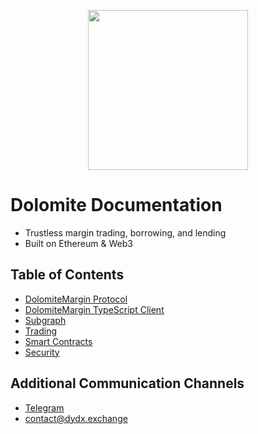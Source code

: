 <p align="center"><img src="https://s3.amazonaws.com/dydx-assets/dydx_logo_white.svg" width="256"/></p>

# Dolomite Documentation

- Trustless margin trading, borrowing, and lending
- Built on Ethereum & Web3

## Table of Contents

- [DolomiteMargin Protocol](protocol.md "Dolomite Documentation - DolomiteMargin Protocol")
- [DolomiteMargin TypeScript Client](typescript.md "Dolomite Documentation - DolomiteMargin TypeScript Client")
- [Subgraph](api.md "Dolomite Documentation - HTTP API")
- [Trading](trading.md "Dolomite Documentation - Trading")
- [Smart Contracts](contracts.md "Dolomite Documentation - Smart Contracts")
- [Security](security-page.md "Dolomite Documentation - Security")

## Additional Communication Channels

- [Telegram](https://t.me/joinchat/GBnMlBb9mQblQck2pThTgw)
- [contact@dydx.exchange](contact@dydx.exchange)
